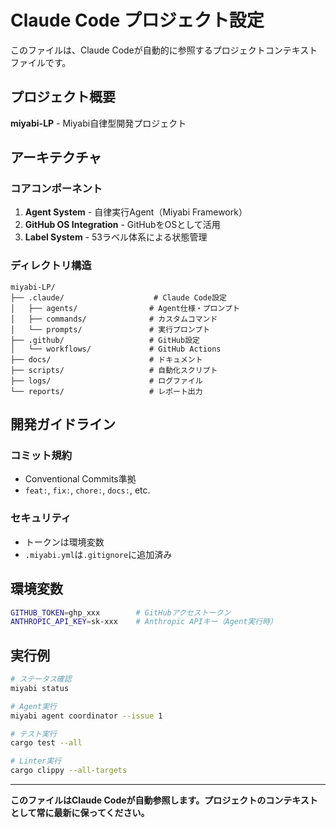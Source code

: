 # Claude Code プロジェクト設定

このファイルは、Claude Codeが自動的に参照するプロジェクトコンテキストファイルです。

## プロジェクト概要

**miyabi-LP** - Miyabi自律型開発プロジェクト

## アーキテクチャ

### コアコンポーネント

1. **Agent System** - 自律実行Agent（Miyabi Framework）
2. **GitHub OS Integration** - GitHubをOSとして活用
3. **Label System** - 53ラベル体系による状態管理

### ディレクトリ構造

```
miyabi-LP/
├── .claude/                    # Claude Code設定
│   ├── agents/                # Agent仕様・プロンプト
│   ├── commands/              # カスタムコマンド
│   └── prompts/               # 実行プロンプト
├── .github/                   # GitHub設定
│   └── workflows/             # GitHub Actions
├── docs/                      # ドキュメント
├── scripts/                   # 自動化スクリプト
├── logs/                      # ログファイル
└── reports/                   # レポート出力
```

## 開発ガイドライン

### コミット規約
- Conventional Commits準拠
- `feat:`, `fix:`, `chore:`, `docs:`, etc.

### セキュリティ
- トークンは環境変数
- `.miyabi.yml`は`.gitignore`に追加済み

## 環境変数

```bash
GITHUB_TOKEN=ghp_xxx        # GitHubアクセストークン
ANTHROPIC_API_KEY=sk-xxx    # Anthropic APIキー（Agent実行時）
```

## 実行例

```bash
# ステータス確認
miyabi status

# Agent実行
miyabi agent coordinator --issue 1

# テスト実行
cargo test --all

# Linter実行
cargo clippy --all-targets
```

---

**このファイルはClaude Codeが自動参照します。プロジェクトのコンテキストとして常に最新に保ってください。**
